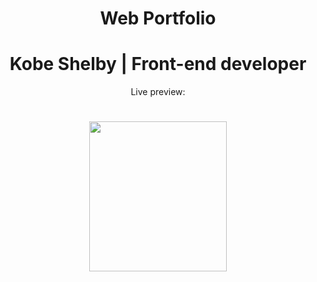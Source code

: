 <h1 align="center"> Web Portfolio </h1>
<h1 align="center"> Kobe Shelby | Front-end developer</h1>
<p align="center">Live preview: </p>
<h1 align="center"><img src="C:\Users\User\Desktop\Screenshot of website.png" width="220" height="240" /></h1>



